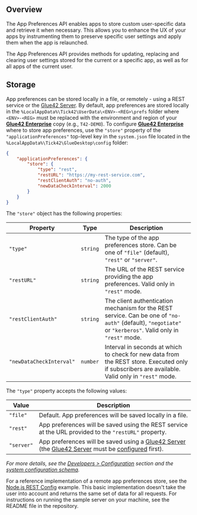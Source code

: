 ## Overview

The App Preferences API enables apps to store custom user-specific data and retrieve it when necessary. This allows you to enhance the UX of your apps by instrumenting them to preserve specific user settings and apply them when the app is relaunched.

The App Preferences API provides methods for updating, replacing and clearing user settings stored for the current or a specific app, as well as for all apps of the current user.

## Storage

App preferences can be stored locally in a file, or remotely - using a REST service or the [Glue42 Server](../../glue42-server/index.html). By default, app preferences are stored locally in the `%LocalAppData%\Tick42\UserData\<ENV>-<REG>\prefs` folder where `<ENV>-<REG>` must be replaced with the environment and region of your [**Glue42 Enterprise**](https://glue42.com/enterprise/) copy (e.g., `T42-DEMO`). To configure [**Glue42 Enterprise**](https://glue42.com/enterprise/) where to store app preferences, use the `"store"` property of the `"applicationPreferences"` top-level key in the `system.json` file located in the `%LocalAppData%\Tick42\GlueDesktop\config` folder:

```json
{
    "applicationPreferences": {
        "store": {
            "type": "rest",
            "restURL": "https://my-rest-service.com",
            "restClientAuth": "no-auth",
            "newDataCheckInterval": 2000
        }
    }
}
```

The `"store"` object has the following properties:

| Property | Type | Description |
|----------|------|-------------|
| `"type"` | `string` | The type of the app preferences store. Can be one of `"file"` (default), `"rest"` or `"server"`. |
| `"restURL"` | `string` | The URL of the REST service providing the app preferences. Valid only in `"rest"` mode. |
| `"restClientAuth"` | `string` |  The client authentication mechanism for the REST service. Can be one of `"no-auth"` (default), `"negotiate"` or `"kerberos"`. Valid only in `"rest"` mode. |
| `"newDataCheckInterval"` | `number` | Interval in seconds at which to check for new data from the REST store. Executed only if subscribers are available. Valid only in `"rest"` mode. |

The `"type"` property accepts the following values:

| Value | Description |
|-------|-------------|
| `"file"` | Default. App preferences will be saved locally in a file. |
| `"rest"` | App preferences will be saved using the REST service at the URL provided to the `"restURL"` property. |
| `"server"` | App preferences will be saved using a [Glue42 Server](../../glue42-server/index.html) (the [Glue42 Server](../../glue42-server/index.html) must be [configured](../../glue42-server/index.html#how_to-configure_glue42_enterprise) first). |

*For more details, see the [Developers > Configuration](../../../developers/configuration/overview/index.html) section and the [system configuration schema](../../../assets/configuration/system.json).*

For a reference implementation of a remote app preferences store, see the [Node.js REST Config](https://github.com/Glue42/rest-config-example-node-js) example. This basic implementation doesn't take the user into account and returns the same set of data for all requests. For instructions on running the sample server on your machine, see the README file in the repository.